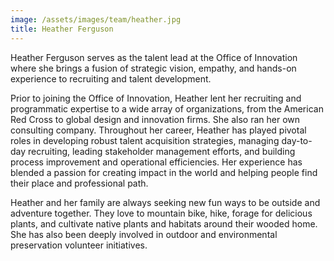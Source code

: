 ```yaml
---
image: /assets/images/team/heather.jpg
title: Heather Ferguson
---
```


Heather Ferguson serves as the talent lead at the Office of Innovation where she brings a fusion of strategic vision, empathy, and hands-on experience to recruiting and talent development.

Prior to joining the Office of Innovation, Heather lent her recruiting and programmatic expertise to a wide array of organizations, from the American Red Cross to global design and innovation firms. She also ran her own consulting company. Throughout her career, Heather has played pivotal roles in developing robust talent acquisition strategies, managing day-to-day recruiting, leading stakeholder management efforts, and building process improvement and operational efficiencies. Her experience has blended a passion for creating impact in the world and helping people find their place and professional path.

Heather and her family are always seeking new fun ways to be outside and adventure together. They love to mountain bike, hike, forage for delicious plants, and cultivate native plants and habitats around their wooded home. She has also been deeply involved in outdoor and environmental preservation volunteer initiatives.
